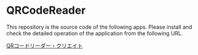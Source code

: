 # QRCodeReader

This repository is the source code of the following apps.
Please install and check the detailed operation of the application from the following URL.

[QRコードリーダー・クリエイト](https://play.google.com/store/apps/details?id=com.websarva.wings.android.qrcodereader)
